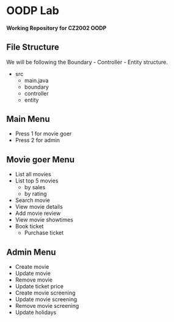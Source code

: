 # OODP Lab
#### Working Repository for CZ2002 OODP

## File Structure
We will be following the Boundary - Controller - Entity structure.
- src
  - main.java
  - boundary
  - controller
  - entity

## Main Menu
- Press 1 for movie goer
- Press 2 for admin

## Movie goer Menu
- List all movies
- List top 5 movies
  - by sales
  - by rating
- Search movie
- View movie details
- Add movie review
- View movie showtimes
- Book ticket 
  - Purchase ticket
  
## Admin Menu
- Create movie
- Update movie
- Remove movie
- Update ticket price
- Create movie screening
- Update movie screening
- Remove movie screening
- Update holidays
